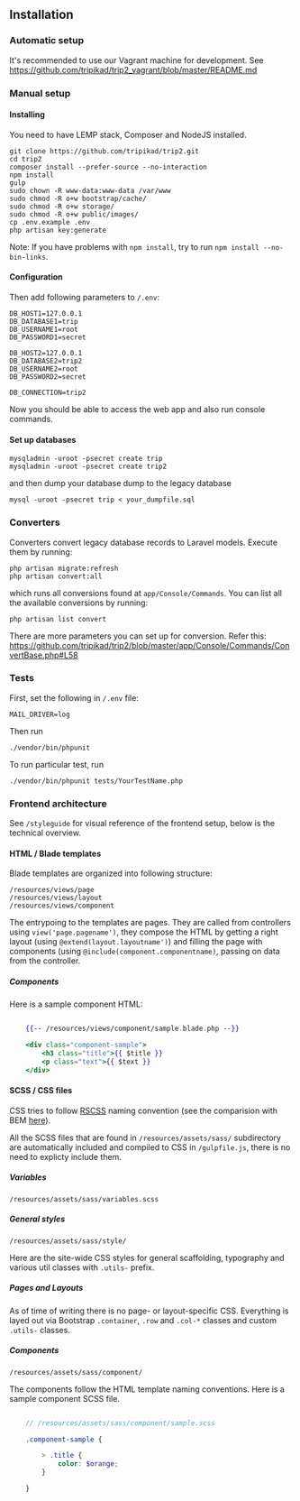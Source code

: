 ## Installation

### Automatic setup

It's recommended to use our Vagrant machine for development. See https://github.com/tripikad/trip2_vagrant/blob/master/README.md

### Manual setup

#### Installing

You need to have LEMP stack, Composer and NodeJS installed. 

    git clone https://github.com/tripikad/trip2.git
    cd trip2
    composer install --prefer-source --no-interaction
    npm install
    gulp
    sudo chown -R www-data:www-data /var/www
    sudo chmod -R o+w bootstrap/cache/
    sudo chmod -R o+w storage/
    sudo chmod -R o+w public/images/
    cp .env.example .env
    php artisan key:generate

Note: If you have problems with ```npm install```, try to run ```npm install --no-bin-links```.

#### Configuration

Then  add following parameters to ```/.env```:

    DB_HOST1=127.0.0.1
    DB_DATABASE1=trip
    DB_USERNAME1=root
    DB_PASSWORD1=secret

    DB_HOST2=127.0.0.1
    DB_DATABASE2=trip2
    DB_USERNAME2=root
    DB_PASSWORD2=secret

    DB_CONNECTION=trip2

Now you should be able to access the web app and also run console commands.

#### Set up databases

    mysqladmin -uroot -psecret create trip
    mysqladmin -uroot -psecret create trip2

and then dump your database dump to the legacy database

    mysql -uroot -psecret trip < your_dumpfile.sql

### Converters

Converters convert legacy database records to Laravel models. Execute them by running:
    
    php artisan migrate:refresh
    php artisan convert:all
    
which runs all conversions found at ```app/Console/Commands```. You can list all the available conversions by running:

    php artisan list convert

There are more parameters you can set up for conversion. Refer this: https://github.com/tripikad/trip2/blob/master/app/Console/Commands/ConvertBase.php#L58

### Tests

First, set the following in ```/.env``` file:

    MAIL_DRIVER=log

Then run

    ./vendor/bin/phpunit

To run particular test, run

    ./vendor/bin/phpunit tests/YourTestName.php

### Frontend architecture

See ```/styleguide``` for visual reference of the frontend setup, below is the technical overview.

#### HTML / Blade templates

Blade templates are organized into following structure:

    /resources/views/page
    /resources/views/layout
    /resources/views/component

The entrypoing to the templates are pages. They are called from controllers using ```view('page.pagename')```, they compose the HTML by getting a right layout (using ```@extend(layout.layoutname')```) and filling the page with components (using ```@include(component.componentname)```, passing on data from the controller.

##### Components

Here is a sample component HTML:

```mustache

    {{-- /resources/views/component/sample.blade.php --}}

    <div class="component-sample">
        <h3 class="title">{{ $title }}
        <p class="text">{{ $text }}
    </div>

```

#### SCSS / CSS files

CSS tries to follow [RSCSS](https://github.com/rstacruz/rscss/blob/master/Readme.md) naming convention (see the comparision with BEM [here](https://github.com/rstacruz/rscss/blob/master/Readme.md)).

All the SCSS files that are found in ```/resources/assets/sass/``` subdirectory are automatically included and compiled to CSS in ```/gulpfile.js```, there is no need to explicty include them.

##### Variables

    /resources/assets/sass/variables.scss

##### General styles

    /resources/assets/sass/style/

Here are the site-wide CSS styles for general scaffolding, typography and various util classes with ```.utils-``` prefix.

##### Pages and Layouts

As of time of writing there is no page- or layout-specific CSS. Everything is  layed out via Bootstrap ```.container```, ```.row``` and ```.col-*```  classes and custom ```.utils-``` classes.

##### Components

    /resources/assets/sass/component/

The components follow the HTML template naming conventions. Here is a sample component SCSS file.

```scss

    // /resources/assets/sass/component/sample.scss

    .component-sample {

        > .title {
            color: $orange;
        }

    }

```

